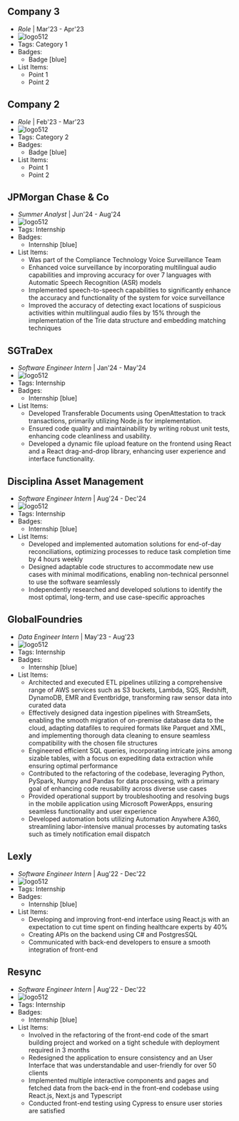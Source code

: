 ## Company 3
- *Role* | Mar'23 - Apr'23
- ![logo512](../assets/logo512.png)
- Tags: Category 1
- Badges:
  - Badge [blue]
- List Items:
  - Point 1
  - Point 2

## Company 2
- *Role* | Feb'23 - Mar'23
- ![logo512](../assets/logo512.png)
- Tags: Category 2
- Badges:
  - Badge [blue]
- List Items:
  - Point 1
  - Point 2

## JPMorgan Chase & Co 
- *Summer Analyst* | Jun'24 - Aug'24
- ![logo512](../assets/JPMorgan.png)
- Tags: Internship
- Badges:
  - Internship [blue]
- List Items:
  - Was part of the Compliance Technology Voice Surveillance Team
  - Enhanced voice surveillance by incorporating multilingual audio capabilities and improving accuracy for over 7 languages with Automatic Speech Recognition (ASR) models
  - Implemented speech-to-speech capabilities to significantly enhance the accuracy and functionality of the system for voice surveillance
  - Improved the accuracy of detecting exact locations of suspicious activities within multilingual audio files by 15% through the implementation of the Trie data structure and embedding matching techniques

## SGTraDex 
- *Software Engineer Intern* | Jan'24 - May'24
- ![logo512](../assets/SGTradex.png)
- Tags: Internship
- Badges:
  - Internship [blue]
- List Items:
  - Developed Transferable Documents using OpenAttestation to track transactions, primarily utilizing Node.js for implementation.
  - Ensured code quality and maintainability by writing robust unit tests, enhancing code cleanliness and usability.
  - Developed a dynamic file upload feature on the frontend using React and a React drag-and-drop library, enhancing user experience and interface functionality.


## Disciplina Asset Management
- *Software Engineer Intern* | Aug'24 - Dec'24
- ![logo512](../assets/disciplina.png)
- Tags: Internship
- Badges:
  - Internship [blue]
- List Items:
  - Developed and implemented automation solutions for end-of-day reconciliations, optimizing processes to reduce task completion time by 4 hours weekly
  - Designed adaptable code structures to accommodate new use cases with minimal modifications, enabling non-technical personnel to use the software seamlessly
  - Independently researched and developed solutions to identify the most optimal, long-term, and use case-specific approaches

## GlobalFoundries
- *Data Engineer Intern* | May'23 - Aug'23
- ![logo512](../assets/gf.png)
- Tags: Internship
- Badges:
  - Internship [blue]
- List Items:
  - Architected and executed ETL pipelines utilizing a comprehensive range of AWS services such as S3 buckets, Lambda, SQS, Redshift, DynamoDB, EMR and Eventbridge, transforming raw sensor data into curated data
  - Effectively designed data ingestion pipelines with StreamSets, enabling the smooth migration of on-premise database data to the cloud, adapting datafiles to required formats like Parquet and XML, and implementing thorough data cleaning to ensure seamless compatibility with the chosen file structures
  - Engineered efficient SQL queries, incorporating intricate joins among sizable tables, with a focus on expediting data extraction while ensuring optimal performance
  - Contributed to the refactoring of the codebase, leveraging Python, PySpark, Numpy and Pandas for data processing, with a primary goal of enhancing code reusability across diverse use cases
  - Provided operational support by troubleshooting and resolving bugs in the mobile application using Microsoft PowerApps, ensuring seamless functionality and user experience
  - Developed automation bots utilizing Automation Anywhere A360, streamlining labor-intensive manual processes by automating tasks such as timely notification email dispatch

## Lexly
- *Software Engineer Intern* | Aug'22 - Dec'22
- ![logo512](../assets/lexly.png)
- Tags: Internship
- Badges:
  - Internship [blue]
- List Items:
  - Developing and improving front-end interface using React.js with an expectation to cut time spent on finding healthcare experts by 40%
  - Creating APIs on the backend using C# and PostgresSQL
  - Communicated with back-end developers to ensure a smooth integration of front-end

## Resync
- *Software Engineer Intern* | Aug'22 - Dec'22
- ![logo512](../assets/resync.jpg)
- Tags: Internship
- Badges:
  - Internship [blue]
- List Items:
  - Involved in the refactoring of the front-end code of the smart building project and worked on a tight schedule with deployment required in 3 months
  - Redesigned the application to ensure consistency and an User Interface that was understandable and user-friendly for over 50 clients
  - Implemented multiple interactive components and pages and fetched data from the back-end in the front-end codebase using React.js, Next.js and Typescript
  - Conducted front-end testing using Cypress to ensure user stories are satisfied